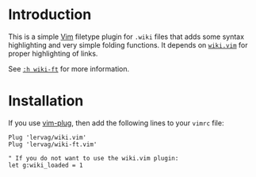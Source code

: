 # Introduction

This is a simple [Vim](http://www.vim.org/) filetype plugin for `.wiki` files
that adds some syntax highlighting and very simple folding functions. It
depends on [`wiki.vim`](https://github.com/lervag/wiki.vim) for proper
highlighting of links.

See [`:h
wiki-ft`](https://github.com/lervag/wiki-ft.vim/blob/master/doc/wiki-ft.txt)
for more information.

# Installation

If you use [vim-plug](https://github.com/junegunn/vim-plug), then add the
following lines to your `vimrc` file:

```vim
Plug 'lervag/wiki.vim'
Plug 'lervag/wiki-ft.vim'

" If you do not want to use the wiki.vim plugin:
let g:wiki_loaded = 1
```

